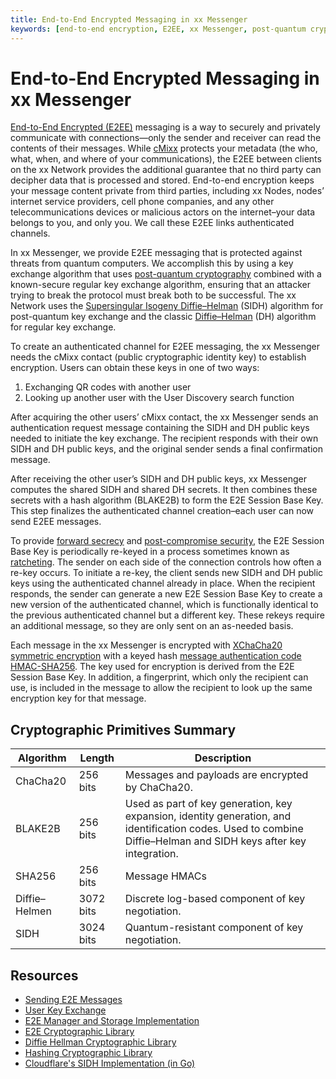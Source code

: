 ```yaml
---
title: End-to-End Encrypted Messaging in xx Messenger
keywords: [end-to-end encryption, E2EE, xx Messenger, post-quantum cryptography, SIDH, Diffie-Hellman, secure messaging, cryptographic primitives]
---
```



# End-to-End Encrypted Messaging in xx Messenger

[End-to-End Encrypted
(E2EE)](https://en.wikipedia.org/wiki/End-to-end_encryption) messaging
is a way to securely and privately communicate with connections—only the
sender and receiver can read the contents of their messages. While
[cMixx](../cmixx) protects your metadata (the who, what,
when, and where of your communications), the E2EE between clients on the
xx Network provides the additional guarantee that no third party can
decipher data that is processed and stored. End-to-end encryption keeps
your message content private from third parties, including xx Nodes,
nodes’ internet service providers, cell phone companies, and any other
telecommunications devices or malicious actors on the internet–your data
belongs to you, and only you. We call these E2EE links authenticated
channels.

In xx Messenger, we provide E2EE messaging that is protected against
threats from quantum computers. We accomplish this by using a key
exchange algorithm that uses [post-quantum
cryptography](https://en.wikipedia.org/wiki/Post-quantum_cryptography)
combined with a known-secure regular key exchange algorithm, ensuring
that an attacker trying to break the protocol must break both to be
successful. The xx Network uses the [Supersingular Isogeny
Diffie–Helman](https://sike.org/files/SIDH-spec.pdf) (SIDH) algorithm
for post-quantum key exchange and the classic
[Diffie–Helman](https://en.wikipedia.org/wiki/Diffie%E2%80%93Hellman_key_exchange)
(DH) algorithm for regular key exchange.

To create an authenticated channel for E2EE messaging, the xx Messenger
needs the cMixx contact (public cryptographic identity key) to establish
encryption. Users can obtain these keys in one of two ways:

1.  Exchanging QR codes with another user
2.  Looking up another user with the User Discovery search function

After acquiring the other users’ cMixx contact, the xx Messenger sends an
authentication request message containing the SIDH and DH public keys
needed to initiate the key exchange. The recipient responds with their
own SIDH and DH public keys, and the original sender sends a final
confirmation message.

After receiving the other user’s SIDH and DH public keys, xx Messenger
computes the shared SIDH and shared DH secrets. It then combines these
secrets with a hash algorithm (BLAKE2B) to form the E2E Session Base
Key. This step finalizes the authenticated channel creation–each user
can now send E2EE messages.

To provide [forward
secrecy](https://en.wikipedia.org/wiki/Forward_secrecy) and
[post-compromise security](https://eprint.iacr.org/2016/221.pdf), the
E2E Session Base Key is periodically re-keyed in a process sometimes
known as
[ratcheting](http://cryptowiki.net/index.php?title=Ratcheted_encryption).
The sender on each side of the connection controls how often a re-key
occurs. To initiate a re-key, the client sends new SIDH and DH public
keys using the authenticated channel already in place. When the
recipient responds, the sender can generate a new E2E Session Base Key
to create a new version of the authenticated channel, which is
functionally identical to the previous authenticated channel but a
different key. These rekeys require an additional message, so they are
only sent on an as-needed basis.

Each message in the xx Messenger is encrypted with [XChaCha20 symmetric
encryption](https://cr.yp.to/chacha/chacha-20080128.pdf) with a keyed
hash [message authentication
code](https://en.wikipedia.org/wiki/Message_authentication_code)
[HMAC-SHA256](https://datatracker.ietf.org/doc/html/rfc2104). The key
used for encryption is derived from the E2E Session Base Key. In
addition, a fingerprint, which only the recipient can use, is included
in the message to allow the recipient to look up the same encryption key
for that message.

## Cryptographic Primitives Summary

| Algorithm     | Length    | Description                                                                                                                                                      |
|---------------|-----------|------------------------------------------------------------------------------------------------------------------------------------------------------------------|
| ChaCha20      | 256 bits  | Messages and payloads are encrypted by ChaCha20.                                                                                                                 |
| BLAKE2B       | 256 bits  | Used as part of key generation, key expansion, identity generation, and identification codes. Used to combine Diffie–Helman and SIDH keys after key integration. |
| SHA256        | 256 bits  | Message HMACs                                                                                                                                                    |
| Diffie–Helmen | 3072 bits | Discrete log-based component of key negotiation.                                                                                                                 |
| SIDH          | 3024 bits | Quantum-resistant component of key negotiation.                                                                                                                  |

## Resources

-   [Sending E2E
    Messages](https://git.xx.network/elixxir/client/-/blob/release/network/message/sendE2E.go)
-   [User Key
    Exchange](https://git.xx.network/elixxir/client/-/tree/release/keyExchange)
-   [E2E Manager and Storage
    Implementation](https://git.xx.network/elixxir/client/-/tree/release/storage/e2e)
-   [E2E Cryptographic
    Library](https://git.xx.network/elixxir/crypto/-/tree/release/e2e)
-   [Diffie Hellman Cryptographic
    Library](https://git.xx.network/elixxir/crypto/-/tree/release/diffieHellman)
-   [Hashing Cryptographic
    Library](https://git.xx.network/elixxir/crypto/-/tree/release/hash)
-   [Cloudflare's SIDH Implementation (in
    Go)](https://github.com/cloudflarearchive/sidh)
